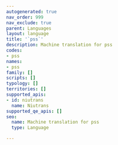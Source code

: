 ```yaml
---
autogenerated: true
nav_order: 999
nav_exclude: true
parent: Languages
layout: language
title: '`pss`'
description: Machine translation for pss
codes:
- pss
names:
- pss
family: []
scripts: []
typology: []
territories: []
supported_apis:
- id: niutrans
  name: Niutrans
supported_qe_apis: []
seo:
  name: Machine translation for pss
  type: Language

---
```


